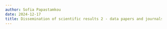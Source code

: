 ```yaml
---
author: Sofia Papastamkou 
date: 2024-12-17
title: Dissemination of scientific results 2 - data papers and journals 
---
```


